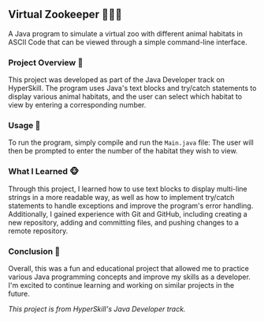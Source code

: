 ## Virtual Zookeeper 🐫🦁🐒

A Java program to simulate a virtual zoo with different animal habitats in ASCII Code that can be viewed through a simple command-line interface. 

### Project Overview 🐾

This project was developed as part of the Java Developer track on HyperSkill. The program uses Java's text blocks and try/catch statements to display various animal habitats, and the user can select which habitat to view by entering a corresponding number.

### Usage 🦁

To run the program, simply compile and run the `Main.java` file:
The user will then be prompted to enter the number of the habitat they wish to view.

### What I Learned 🐵

Through this project, I learned how to use text blocks to display multi-line strings in a more readable way, as well as how to implement try/catch statements to handle exceptions and improve the program's error handling. Additionally, I gained experience with Git and GitHub, including creating a new repository, adding and committing files, and pushing changes to a remote repository.

### Conclusion 🐼

Overall, this was a fun and educational project that allowed me to practice various Java programming concepts and improve my skills as a developer. I'm excited to continue learning and working on similar projects in the future.

*This project is from HyperSkill's Java Developer track.*


